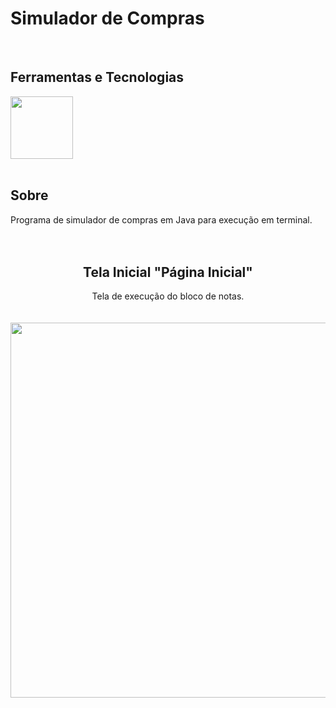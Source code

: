 # Simulador de Compras

<br>

## Ferramentas e Tecnologias
<div >
      <img src="https://cdn.jsdelivr.net/gh/devicons/devicon@latest/icons/java/java-plain-wordmark.svg" width="100" height="100" />
  
          
</div>

<br>

## Sobre
Programa de simulador de compras em Java para execução em terminal.
<br>
<br>
<br>

<div align = "center">
      <h2 align="center"> Tela Inicial "Página Inicial" </h2>
      Tela de execução do bloco de notas.
      <br>
      <br>
      <br>
      <img src="https://github.com/user-attachments/assets/61165616-b8f4-47ac-a9ae-676f2d514c78" width= "600"/>
</div>

